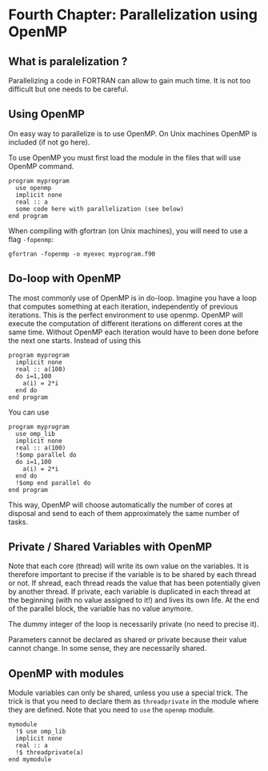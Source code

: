 # Fourth Chapter: Parallelization using OpenMP


## What is paralelization ?

Parallelizing a code in FORTRAN can allow to gain much time. It is not too difficult but one needs to be careful.

## Using OpenMP

On easy way to parallelize is to use OpenMP. On Unix machines OpenMP is included (if not go here).

To use OpenMP you must first load the module in the files that will use OpenMP command. 
```
program myprogram
  use openmp
  implicit none
  real :: a
  some code here with parallelization (see below)
end program
```

When compiling with gfortran (on Unix machines), you will need to use a flag ```-fopenmp```:
```
gfortran -fopenmp -o myexec myprogram.f90
```

## Do-loop with OpenMP

The most commonly use of OpenMP is in do-loop. Imagine you have a loop that computes something at each iteration, independently of previous iterations. This is the perfect environment to use openmp. OpenMP will execute the computation of different iterations on different cores at the same time. Without OpenMP each iteration would have to been done before the next one starts. Instead of using this
```
program myprogram
  implicit none
  real :: a(100)
  do i=1,100
    a(i) = 2*i
  end do
end program
```
You can use
```
program myprogram
  use omp_lib
  implicit none
  real :: a(100)
  !$omp parallel do
  do i=1,100
    a(i) = 2*i
  end do
  !$omp end parallel do
end program
```
This way, OpenMP will choose automatically the number of cores at disposal and send to each of them approximately the same number of tasks.

## Private / Shared Variables with OpenMP

Note that each core (thread) will write its own value on the variables. It is therefore important to precise if the variable is to be shared by each thread or not. If shread, each thread reads the value that has been potentially given by another thread. If private, each variable is duplicated in each thread at the beginning (with no value assigned to it!) and lives its own life. At the end of the parallel block, the variable has no value anymore.

The dummy integer of the loop is necessarily private (no need to precise it).

Parameters cannot be declared as shared or private because their value cannot change. In some sense, they are necessarily shared.

## OpenMP with modules

Module variables can only be shared, unless you use a special trick. The trick is that you need to declare them as ```threadprivate``` in the module where they are defined. Note that you need to ```use``` the ```openmp``` module.
```
mymodule
  !$ use omp_lib
  implicit none
  real :: a
  !$ threadprivate(a)
end mymodule
```

